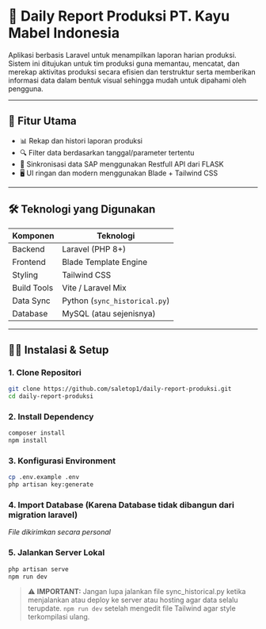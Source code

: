 # 🧾 Daily Report Produksi PT. Kayu Mabel Indonesia

Aplikasi berbasis Laravel untuk menampilkan laporan harian produksi. Sistem ini ditujukan untuk tim produksi guna memantau, mencatat, dan merekap aktivitas produksi secara efisien dan terstruktur serta memberikan informasi data dalam bentuk visual sehingga mudah untuk dipahami oleh pengguna.

---

## 🚀 Fitur Utama

- 📊 Rekap dan histori laporan produksi
- 🔍 Filter data berdasarkan tanggal/parameter tertentu
- 📂 Sinkronisasi data SAP menggunakan Restfull API dari FLASK
- 🖥️ UI ringan dan modern menggunakan Blade + Tailwind CSS

---

## 🛠️ Teknologi yang Digunakan

| Komponen         | Teknologi                           |
|------------------|-------------------------------------|
| Backend          | Laravel (PHP 8+)                    |
| Frontend         | Blade Template Engine               |
| Styling          | Tailwind CSS                        |
| Build Tools      | Vite / Laravel Mix                  |
| Data Sync        | Python (`sync_historical.py`)       |
| Database         | MySQL (atau sejenisnya)             |

---

## 🧑‍💻 Instalasi & Setup

### 1. Clone Repositori

```bash
git clone https://github.com/saletop1/daily-report-produksi.git
cd daily-report-produksi
```

### 2. Install Dependency
```bash
composer install
npm install
```

### 3. Konfigurasi Environment
```bash
cp .env.example .env
php artisan key:generate
```

### 4. Import Database (Karena Database tidak dibangun dari migration laravel)

_File dikirimkan secara personal_

### 5. Jalankan Server Lokal
```bash
php artisan serve
npm run dev
```

> ⚠️ **IMPORTANT:** Jangan lupa jalankan file sync_historical.py ketika menjalankan atau deploy ke server atau hosting agar data selalu terupdate. `npm run dev` setelah mengedit file Tailwind agar style terkompilasi ulang.